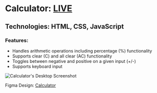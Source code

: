 # Calculator: **[LIVE](https://ahmediramadan01.github.io/calculator/ "Calculator's Live Preview")**

## Technologies: HTML, CSS, JavaScript

### Features:

- Handles arithmetic operations including percentage (%) functionality
- Supports clear (C) and all clear (AC) functionality
- Toggles between negative and positive on a given input (+/-)
- Supports keyboard input

![Calculator's Desktop Screenshot](./images/calculator-screenshot.png?raw=true "Calculator Screenshot")

Figma Design: [Calculator](https://app.bigdevsoon.me/projects/calculator/browser "Calculator's Figma Design")
